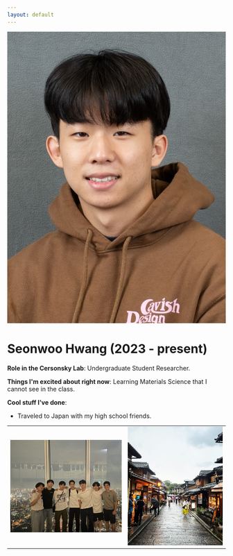 ```yaml
---
layout: default
---
```


<!-- Replace `example_student` with your name -->
<img src="/assets/img/seonwoo_hwang.JPG" alt="Placeholder Image" class="center" style="max-width: 100%">

<!-- Replace `Example Student` with your name and include your start date-->
# **Seonwoo Hwang (2023 - present)**

<!-- Choose your title -- feel free to be professionally silly -->
**Role in the Cersonsky Lab**: Undergraduate Student Researcher.

<!-- Name at least one research topic amongst this list -->
**Things I'm excited about right now**: Learning Materials Science that I cannot see in the class.

<!-- Ultimately, we'll use this section to
     include papers and talks, and contributions
     But for now put whatever you want -->
**Cool stuff I've done**:
 * Traveled to Japan with my high school friends.


<!-- If you have photos you would like to exhibit,
     save them as `/assets/member_images/your_name_photo_#.png`
     and replace example_student below -->

|      |      |
|:----:|:----:|
|![](/assets/img/seonwoo_hwang_1.JPG) | ![](/assets/img/seonwoo_hwang_2.JPG) | 




